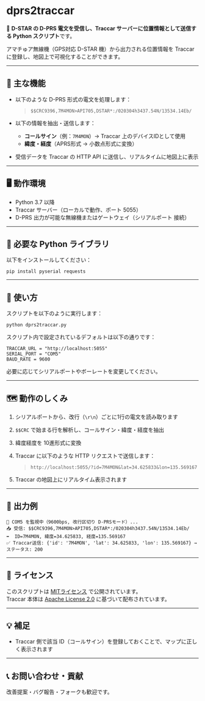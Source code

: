 # dprs2traccar

📡 **D-STAR の D-PRS 電文を受信し、Traccar サーバーに位置情報として送信する Python スクリプト**です。

アマチゅア無線機（GPS対応 D-STAR 機）から出力される位置情報を Traccar に登録し、地図上で可視化することができます。

---

## 🔧 主な機能

- 以下のような D-PRS 形式の電文を処理します：

  > `$$CRC9396,7M4MON>API705,DSTAR*:/020304h3437.54N/13534.14Eb/`

- 以下の情報を抽出・送信します：
  - **コールサイン**（例：`7M4MON`）→ Traccar 上のデバイスIDとして使用
  - **緯度・経度**（APRS形式 → 小数点形式に変換）

- 受信データを Traccar の HTTP API に送信し、リアルタイムに地図上に表示

---

## 🖥 動作環境

- Python 3.7 以降
- Traccar サーバー（ローカルで動作、ポート 5055）
- D-PRS 出力が可能な無線機またはゲートウェイ（シリアルポート 接続）

---

## 🔧 必要な Python ライブラリ

以下をインストールしてください：

```
pip install pyserial requests
```

---

## 🚀 使い方

スクリプトを以下のように実行します：

```
python dprs2traccar.py
```

スクリプト内で設定されているデフォルトは以下の通りです：

```
TRACCAR_URL = "http://localhost:5055"
SERIAL_PORT = "COM5"
BAUD_RATE = 9600
```

必要に応じてシリアルポートやボーレートを変更してください。

---

## 🗺 動作のしくみ

1. シリアルポートから、改行（`\r\n`）ごとに1行の電文を読み取ります
2. `$$CRC` で始まる行を解析し、コールサイン・緯度・経度を抽出
3. 緯度経度を 10進形式に変換
4. Traccar に以下のような HTTP リクエストで送信します：

   > `http://localhost:5055/?id=7M4MON&lat=34.625833&lon=135.569167`

5. Traccar の地図上にリアルタイム表示されます

---

## 📝 出力例

```
📡 COM5 を監視中（9600bps, 改行区切り D-PRSモード）...
📥 受信: $$CRC9396,7M4MON>API705,DSTAR*:/020304h3437.54N/13534.14Eb/
➡️  ID=7M4MON, 緯度=34.625833, 経度=135.569167
✅ Traccar送信: {'id': '7M4MON', 'lat': 34.625833, 'lon': 135.569167} → ステータス: 200
```

---

## 📜 ライセンス

このスクリプトは [MITライセンス](https://opensource.org/licenses/MIT) で公開されています。  
Traccar 本体は [Apache License 2.0](https://www.apache.org/licenses/LICENSE-2.0) に基づいて配布されています。

---

## 💡 補足

- Traccar 側で該当 ID（コールサイン）を登録しておくことで、マップに正しく表示されます

---

## 📞 お問い合わせ・貢献

改善提案・バグ報告・フォークも歓迎です。

